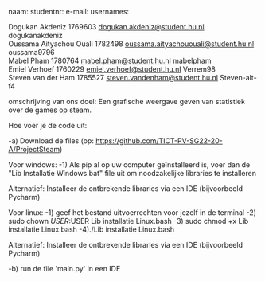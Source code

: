 naam:                         studentnr:            e-mail:                                      usernames:

Dogukan Akdeniz               1769603               dogukan.akdeniz@student.hu.nl                dogukanakdeniz  
Oussama Aityachou Ouali       1782498               oussama.aityachououali@student.hu.nl         oussama9796       
Mabel Pham                    1780764               mabel.pham@student.hu.nl                     mabelpham    
Emiel Verhoef                 1760229               emiel.verhoef@student.hu.nl                  Verrem98     
Steven van der Ham            1785527               steven.vandenham@student.hu.nl               Steven-alt-f4        


omschrijving van ons doel:
Een grafische weergave geven van statistiek over de games op steam.

Hoe voer je de code uit:

-a) Download de files (op: https://github.com/TICT-PV-SG22-20-A/ProjectSteam)

Voor windows:
-1) Als pip al op uw computer geïnstalleerd is, voer dan de "Lib Installatie Windows.bat" file uit om noodzakelijke libraries te installeren

Alternatief: Installeer de ontbrekende libraries via een IDE (bijvoorbeeld Pycharm)  

Voor linux:
-1) geef het bestand uitvoerrechten voor jezelf in de terminal
-2) sudo chown $USER:$USER Lib installatie Linux.bash
-3) sudo chmod +x Lib installatie Linux.bash
-4)./Lib installatie Linux.bash

Alternatief: Installeer de ontbrekende libraries via een IDE (bijvoorbeeld Pycharm)  


-b) run de file 'main.py' in een IDE



